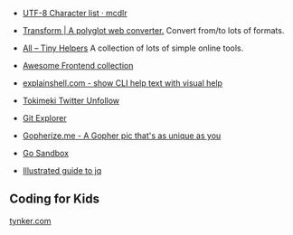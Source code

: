 
* [UTF-8 Character list · mcdlr](https://mcdlr.com/utf-8/#1)
* [Transform | A polyglot web converter.](https://transform.tools/) Convert from/to lots of formats.

* [All – Tiny Helpers](https://tiny-helpers.dev/) A collection of lots of simple online tools.
* [Awesome Frontend collection](https://awesomejs.dev/)
* [explainshell.com - show CLI help text with visual help](https://explainshell.com/)
* [Tokimeki Twitter Unfollow](https://tokimeki-unfollow.glitch.me/)
* [Git Explorer](https://gitexplorer.com/)
* [Gopherize.me - A Gopher pic that's as unique as you](https://gopherize.me/)
* [Go Sandbox](https://go-sandbox.com/)

* [Illustrated guide to jq](https://mosermichael.github.io/jq-illustrated/dir/content.html)
 

## Coding for Kids

[tynker.com](https://www.tynker.com/)

<!--stackedit_data:
eyJoaXN0b3J5IjpbLTQ0MTkwNTQzMywxNTE2MjIxOTAxLC0yMD
M0NjU4MjkxLC0xMzM5ODg5MzY2LDEzODEyODM3MTddfQ==
-->